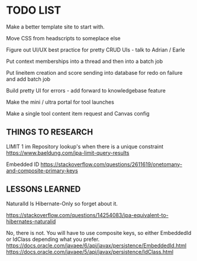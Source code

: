 
TODO LIST
=========

Make a better template site to start with.

Move CSS from headscripts to someplace else

Figure out UI/UX best practice for pretty CRUD UIs - talk to Adrian / Earle

Put context memberships into a thread and then into a batch job

Put lineitem creation and score sending into database for redo on failure and add batch job

Build pretty UI for errors - add forward to knowledgebase feature

Make the mini / ultra portal for tool launches

Make a single tool content item request and Canvas config

THINGS TO RESEARCH
------------------

LIMIT 1 im Repository lookup's when there is a unique constraint
https://www.baeldung.com/jpa-limit-query-results

Embedded ID
https://stackoverflow.com/questions/2611619/onetomany-and-composite-primary-keys


LESSONS LEARNED
---------------

NaturalId Is Hibernate-Only so forget about it.

https://stackoverflow.com/questions/14254083/jpa-equivalent-to-hibernates-naturalid

No, there is not. You will have to use composite keys, so either EmbeddedId or IdClass depending what you prefer.
https://docs.oracle.com/javaee/6/api/javax/persistence/EmbeddedId.html
https://docs.oracle.com/javaee/5/api/javax/persistence/IdClass.html




